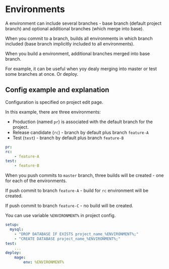 Environments
============

A environment can include several branches - base branch (default project branch) and optional additional branches (which merge into base).

When you commit to a branch, builds all environments in which branch included (base branch implicitly included to all environments).

When you build a environment, additional branches merged into base branch.

For example, it can be useful when yoy dealy merging into master or test some branches at once. Or deploy. 

Config example and explanation
------------------------------
Configuration is specified on project edit page.

In this example, there are three environments:
* Production (named `pr`) is associated with the default branch for the project.
* Release candidate (`rc`) - branch by default plus branch `feature-A`
* Test (`test`) - branch by default plus branch `feature-B`

```yml
pr:
rc:
    - feature-A
test:
    - feature-B
```

When you push commits to `master` branch, three builds will be created - one for each of the environments.

If push commit to branch `feature-A` - build for `rc` environment will be created.

If push commit to branch `feature-C` - no build will be created.

You can use variable `%ENVIRONMENT%` in project config.

```yml
setup:
  mysql:
    - "DROP DATABASE IF EXISTS project_name_%ENVIRONMENT%;"
    - "CREATE DATABASE project_name_%ENVIRONMENT%;"
test:
    ...
deploy:
    mage:
        env: %ENVIRONMENT%
```
